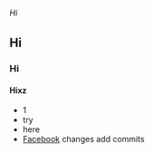 ###### Hi
## Hi
### Hi
#### Hixz
- 1 
- try 
- here 
- [Facebook](www.google.com)
changes add commits
